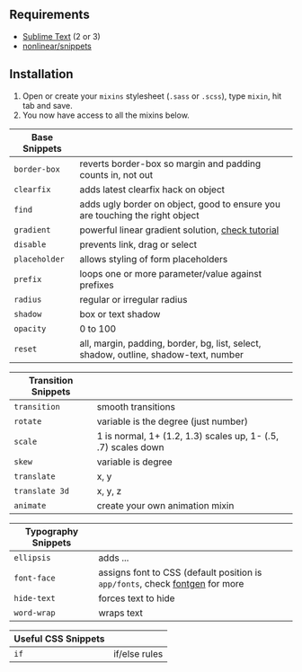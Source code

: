 ## Requirements
- [Sublime Text](http://www.sublimetext.com) (2 or 3)
- [nonlinear/snippets](https://github.com/nonlinear/snippets/)

## Installation

1. Open or create your `mixins` stylesheet (`.sass` or `.scss`), type `mixin`, hit tab and save.
1. You now have access to all the mixins below.


|Base Snippets||
|---|---|
|`border-box`|reverts border-box so margin and padding counts in, not out|
|`clearfix`|adds latest clearfix hack on object|
|`find`|adds ugly border on object, good to ensure you are touching the right object|
|`gradient`|powerful linear gradient solution, [check tutorial](https://www.sitepoint.com/building-linear-gradient-mixin-sass/)|
|`disable`|prevents link, drag or select|
|`placeholder`|allows styling of form placeholders|
|`prefix`|loops one or more parameter/value against prefixes|
|`radius`|regular or irregular radius|
|`shadow`|box or text shadow|
|`opacity`|0 to 100|
|`reset`|all, margin, padding, border, bg, list, select, shadow, outline, shadow-text, number|


|Transition Snippets||
|---|---|
|`transition`|smooth transitions|
|`rotate`|variable is the degree (just number)|
|`scale`|1 is normal, 1+ (1.2, 1.3) scales up, 1- (.5, .7) scales down|
|`skew`|variable is degree|
|`translate`|x, y|
|`translate 3d`|x, y, z|
|`animate`|create your own animation mixin|

|Typography Snippets||
|---|---|
|`ellipsis`|adds ...|
|`font-face`|assigns font to CSS (default position is `app/fonts`, check [fontgen](fontgen) for more|
|`hide-text`|forces text to hide|
|`word-wrap`|wraps text|


|Useful CSS Snippets||
|---|---|
|`if`|if/else rules|